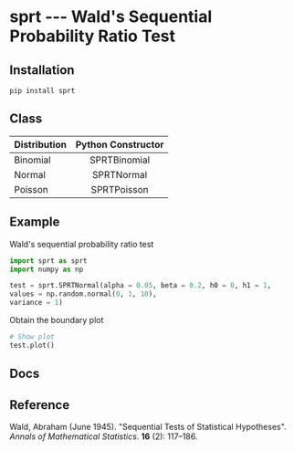 sprt --- Wald's Sequential Probability Ratio Test
=========================
Installation
-----------------

```
pip install sprt
```

Class
-----------------

| Distribution  | Python Constructor | 
| ------------- |:-------------:| 
| Binomial      | SPRTBinomial  | 
| Normal        | SPRTNormal    | 
| Poisson       | SPRTPoisson    | 

Example
-----------

Wald's sequential probability ratio test
```python
import sprt as sprt
import numpy as np

test = sprt.SPRTNormal(alpha = 0.05, beta = 0.2, h0 = 0, h1 = 1, 
values = np.random.normal(0, 1, 10), 
variance = 1)
```
Obtain the boundary plot
```python
# Show plot
test.plot()
```

Docs
------------


Reference
------------
Wald, Abraham (June 1945). "Sequential Tests of Statistical Hypotheses". *Annals of Mathematical Statistics*. **16** (2): 117–186.
